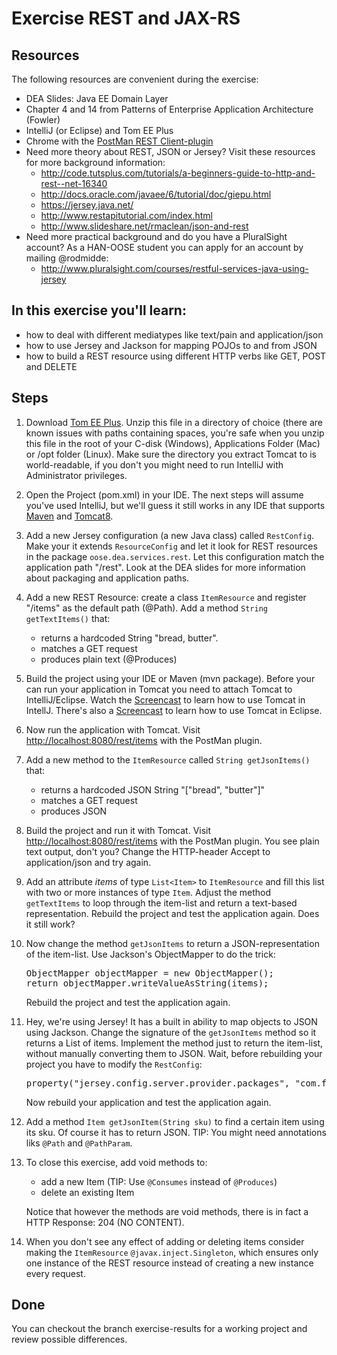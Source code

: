 Exercise REST and JAX-RS
=========================
Resources
-------------
The following resources are convenient during the exercise:

* DEA Slides: Java EE Domain Layer 
* Chapter 4 and 14 from Patterns of Enterprise Application Architecture (Fowler)
* IntelliJ (or Eclipse) and Tom EE Plus
* Chrome with the [PostMan REST Client-plugin](https://www.getpostman.com/)
* Need more theory about REST, JSON or Jersey? Visit these resources for more background information:
	* http://code.tutsplus.com/tutorials/a-beginners-guide-to-http-and-rest--net-16340
	* http://docs.oracle.com/javaee/6/tutorial/doc/giepu.html
	* https://jersey.java.net/
	* http://www.restapitutorial.com/index.html
	* http://www.slideshare.net/rmaclean/json-and-rest
* Need more practical background and do you have a PluralSight account? As a HAN-OOSE student you can apply for an account by mailing @rodmidde:
	* http://www.pluralsight.com/courses/restful-services-java-using-jersey 
 
In this exercise you'll learn:
------------------------------
*  how to deal with different mediatypes like text/pain and application/json
*  how to use Jersey and Jackson for mapping POJOs to and from JSON
*  how to build a REST resource using different HTTP verbs like GET, POST and DELETE 

Steps
-----
1. Download [Tom EE Plus](http://tomee.apache.org/download-ng.html "Tom EE Plus"). Unzip this file in a directory of choice (there are known issues with paths containing spaces, you're safe when you unzip this file in the root of your C-disk (Windows), Applications Folder (Mac) or /opt folder (Linux). Make sure the directory you extract Tomcat to is world-readable, if you don't you might need to run IntelliJ with Administrator privileges.
2. Open the Project (pom.xml) in your IDE. The next steps will assume you've used IntelliJ, but we'll guess it still works in any IDE that supports [Maven](http://maven.apache.org/ "Maven") and [Tomcat8](http://tomcat.apache.org/ "Tomcat8"). 
3.  Add a new Jersey configuration (a new Java class) called <code>RestConfig</code>. Make your it extends <code>ResourceConfig</code> and let it look for REST resources in the package <code>oose.dea.services.rest</code>. Let this configuration match the application path "/rest". Look at the DEA slides for more information about packaging and application paths. 
4. Add a new REST Resource: create a class <code>ItemResource</code> and register "/items" as the default path (@Path). Add a method <code>String getTextItems()</code> that:

	* returns a hardcoded String "bread, butter".  
	* matches a GET request
	* produces plain text (@Produces)

5. Build the project using your IDE or Maven (mvn package). Before your can run your application in Tomcat you need to attach Tomcat to IntelliJ/Eclipse. Watch the [Screencast](https://vimeo.com/141192171 "Screencast") to learn how to use Tomcat in IntellJ. There's also a [Screencast](https://www.youtube.com/watch?v=h-yKgQtpbco "available") to learn how to use Tomcat in Eclipse. 
6. Now run the application with Tomcat. Visit [http://localhost:8080/rest/items](http://localhost:8080/rest/items) with the PostMan plugin. 
7. Add a new method to the <code>ItemResource</code> called <code>String getJsonItems()</code> that:

	* returns a hardcoded JSON String "[\"bread\", \"butter\"]"
	* matches a GET request
	* produces JSON

8. Build the project and run it with Tomcat. 
Visit [http://localhost:8080/rest/items](http://localhost:8080/rest/items) with the PostMan plugin. You see plain text output, don't you? Change the HTTP-header Accept to application/json and try again.

9. Add an attribute *items* of type <code>List\<Item></code> to <code>ItemResource</code> and fill this list with two or more instances of type <code>Item</code>. Adjust the method <code>getTextItems</code> to loop through the item-list and return a text-based representation. Rebuild the project and test the application again. Does it still work?

10. Now change the method <code>getJsonItems</code> to return a JSON-representation of the item-list. Use Jackson's ObjectMapper to do the trick: 

	<pre>
	ObjectMapper objectMapper = new ObjectMapper();
	return objectMapper.writeValueAsString(items);
	</pre>

	Rebuild the project and test the application again.

11. Hey, we're using Jersey! It has a built in ability to map objects to JSON using Jackson. Change the signature of the <code>getJsonItems</code> method so it returns a List of items. Implement the method just to return the item-list, without manually converting them to JSON. Wait, before rebuilding your project you have to modify the <code>RestConfig</code>:

	<pre>
	property("jersey.config.server.provider.packages", "com.fasterxml.jackson.jaxrs.json;service");
	</pre>
	
	Now rebuild your application and test the application again.
	
12. Add a method <code>Item getJsonItem(String sku)</code> to find a certain item using its sku. Of course it has to return JSON. TIP: You might need annotations liks <code>@Path</code> and <code>@PathParam</code>. 

13. To close this exercise, add void methods to:
	* add a new Item (TIP: Use <code>@Consumes</code> instead of <code>@Produces</code>)
	* delete an existing Item 

    Notice that however the methods are void methods, there is in fact a HTTP Response: 204 (NO CONTENT).

14. When you don't see any effect of adding or deleting items consider making the <code>ItemResource</code> <code>@javax.inject.Singleton</code>, which ensures only one instance of the REST resource instead of creating a new instance every request.
    
Done 
----
You can checkout the branch exercise-results for a working project and review possible differences. 
